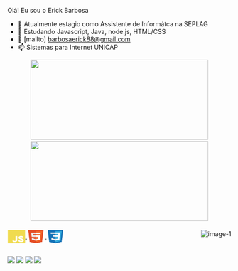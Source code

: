 Olá! Eu sou o Erick Barbosa

- 🔭 Atualmente estagio como Assistente de Informátca na SEPLAG
- 🌱 Estudando Javascript, Java, node.js, HTML/CSS
- 💬 [mailto] barbosaerick88@gmail.com
- 📫 Sistemas para Internet UNICAP

<div align="center" style="display: inline_block">
  <a href="https://github.com/ErickBarbosa88">
  <img height="180em" width="400px" src="https://github-readme-stats.vercel.app/api?username=ErickBarbosa88&show_icons=true&theme=dark&include_all_commits=true&count_private=true"/>
  <img width="400px" height="180em" src="https://github-readme-stats.vercel.app/api/top-langs/?username=ErickBarbosa88&layout=compact&langs_count=7&theme=dark"/>
</div>

  <div style="display: inline_block"><br>
  <img align="center" alt="Rafa-Js" height="30" width="40" src="https://raw.githubusercontent.com/devicons/devicon/master/icons/javascript/javascript-plain.svg">
  <img align="center" alt="Rafa-HTML" height="30" width="40" src="https://raw.githubusercontent.com/devicons/devicon/master/icons/html5/html5-original.svg">
  <img align="center" alt="Rafa-CSS" height="30" width="40" src="https://raw.githubusercontent.com/devicons/devicon/master/icons/css3/css3-original.svg">
  <a href='#' target='_blank'><img  align="right" src='https://i.postimg.cc/bSbkmzHn/image-1.jpg' border='0' right="50px" alt='image-1'/></a>
</div>
  
  ##
  
<div> 
 <a href="https://discord.gg/YnJ5fsQqCu" target="_blank"><img src="https://img.shields.io/badge/Discord-7289DA?style=for-the-badge&logo=discord&logoColor=white" target="_blank"></a> 
  <a href = "mailto:barbosaerick88@gmail.com"><img src="https://img.shields.io/badge/-Gmail-%23333?style=for-the-badge&logo=gmail&logoColor=white" target="_blank"></a>
  <a href="https://www.linkedin.com/in/erick-barbosa-6a979920b/" target="_blank"><img src="https://img.shields.io/badge/-LinkedIn-%230077B5?style=for-the-badge&logo=linkedin&logoColor=white" target="_blank"></a> 
   <a href="https://wa.me/55081991988963" target="_blank"><img src="https://img.shields.io/badge/WhatsApp-25D366?style=for-the-badge&logo=whatsapp&logoColor=white" target="_blank"></a> 
